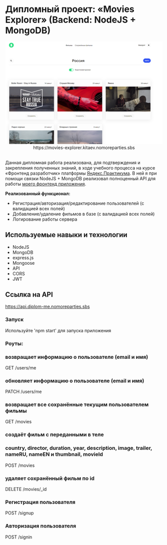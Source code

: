 # Дипломный проект: «Movies Explorer» (Backend: NodeJS + MongoDB)

<div align="center" target="_blank" rel="noopener">
<a href="https://movies-explorer.kitaev.nomoreparties.sbs"><img src="https://github.com/AxlLove/Axllove/blob/master/src/movies-explorer.PNG" target="_blank" rel="noopener" alt="Movies Explorer"></a>
 <div align="center" target="_blank" rel="noopener">https://movies-explorer.kitaev.nomoreparties.sbs</div>
</div></br>

Данная дипломная работа реализована, для подтверждения и закрепления полученных знаний, в ходе учебного процесса на курсе «Фронтенд разработчик» платформы [Яндекс.Практикума](https://practicum.yandex.ru/ "Сервис онлайн-образования от Яндекса"). В ней я при помощи связки NodeJS + MongoDB реализовал полноценный API для работы [моего фронтенд приложения](https://github.com/AxlLove/movies-explorer-frontend).

**Реализованный функционал:**
- Регистрация/авторизация/редактирование пользователей (с валидацией всех полей)
- Добавление/удаление фильмов в базе (с валидацией всех полей)
- Логирование работы сервера

## Используемые навыки и технологии
* NodeJS
* MongoDB
* express.js
* Mongoose
* API
* CORS
* JWT

## Ссылка на API

https://api.diplom-me.nomoreparties.sbs

### Запуск

Используйте 'npm start' для запуска приложения

### Роуты:

### возвращает информацию о пользователе (email и имя)
GET /users/me

### обновляет информацию о пользователе (email и имя)
PATCH /users/me

### возвращает все сохранённые текущим  пользователем фильмы
GET /movies

### создаёт фильм с переданными в теле
### country, director, duration, year, description, image, trailer, nameRU, nameEN и thumbnail, movieId
POST /movies

### удаляет сохранённый фильм по id
DELETE /movies/_id 

### Регистрация пользователя 
POST /signup

### Авторизация пользователя
POST /signin
